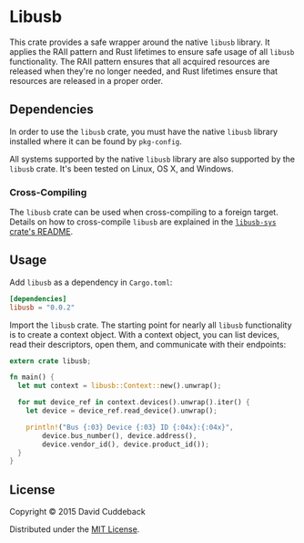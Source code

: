 # Libusb
This crate provides a safe wrapper around the native `libusb` library. It applies the RAII pattern
and Rust lifetimes to ensure safe usage of all `libusb` functionality. The RAII pattern ensures that
all acquired resources are released when they're no longer needed, and Rust lifetimes ensure that
resources are released in a proper order.

## Dependencies
In order to use the `libusb` crate, you must have the native `libusb` library installed where it can
be found by `pkg-config`.

All systems supported by the native `libusb` library are also supported by the `libusb` crate. It's
been tested on Linux, OS X, and Windows.

### Cross-Compiling
The `libusb` crate can be used when cross-compiling to a foreign target. Details on how to
cross-compile `libusb` are explained in the [`libusb-sys` crate's
README](https://github.com/dcuddeback/libusb-sys#cross-compiling).

## Usage
Add `libusb` as a dependency in `Cargo.toml`:

```toml
[dependencies]
libusb = "0.0.2"
```

Import the `libusb` crate. The starting point for nearly all `libusb` functionality is to create a
context object. With a context object, you can list devices, read their descriptors, open them, and
communicate with their endpoints:

```rust
extern crate libusb;

fn main() {
  let mut context = libusb::Context::new().unwrap();

  for mut device_ref in context.devices().unwrap().iter() {
    let device = device_ref.read_device().unwrap();

    println!("Bus {:03} Device {:03} ID {:04x}:{:04x}",
        device.bus_number(), device.address(),
        device.vendor_id(), device.product_id());
  }
}
```

## License
Copyright © 2015 David Cuddeback

Distributed under the [MIT License](LICENSE).
